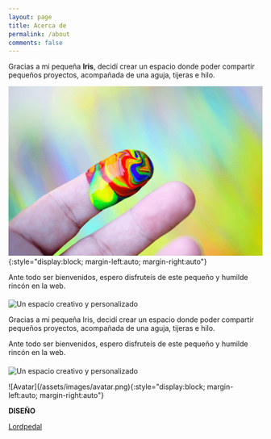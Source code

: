 ```yaml
---
layout: page
title: Acerca de
permalink: /about
comments: false
---
```


Gracias a mi pequeña **Iris**, decidí crear un espacio donde poder compartir pequeños proyectos, acompañada de una aguja, tijeras e hilo.

![Avatar](/assets/images/avatar.png){:style="display:block; margin-left:auto; margin-right:auto"}

Ante todo ser bienvenidos, espero disfruteís de este pequeño y humilde rincón en la web.

<img class="shadow-lg" src="{{site.baseurl}}/assets/images/avatar.png" align="middle" alt="Un espacio creativo y personalizado" />

<div class="row justify-content-between">
	<div class="col-md-8 pr-5">
		<p>Gracias a mi pequeña Iris, decidí crear un espacio donde poder compartir pequeños proyectos, acompañada de una aguja, tijeras e hilo.</p>
		<p>Ante todo ser bienvenidos, espero disfruteís de este pequeño y humilde rincón en la web.</p>
		<p class="mb-5"><img class="shadow-lg" src="{{site.baseurl}}/assets/images/avatar.png" align="middle" alt="Un espacio creativo y personalizado" /></p>
		![Avatar](/assets/images/avatar.png){:style="display:block; margin-left:auto; margin-right:auto"}
	</div>
	<div class="col-md-4">
		<div class="sticky-top sticky-top-80">
			<p><strong>DISEÑO</strong></p>
			<a target="_blank" href="https://lordpedal.github.io" class="btn btn-success">Lordpedal <i class="fab fa-github"></i></a>
		</div>
	</div>
</div>
